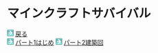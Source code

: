 # マインクラフトサバイバル

<html>
	<body>
		<img src="/../../A301821D-EDD4-4194-96DB-E244DD3B5B57.gif" alt="">
		<a href="../">戻る</a><br />
		<img src="/../../A301821D-EDD4-4194-96DB-E244DD3B5B57.gif" alt="">
		<a href="part1/">パート1はじめ</a>
		<img src="/../../A301821D-EDD4-4194-96DB-E244DD3B5B57.gif" alt="">
		<a href="part2/">パート2建築回</a>
	</body>
</html>
		
